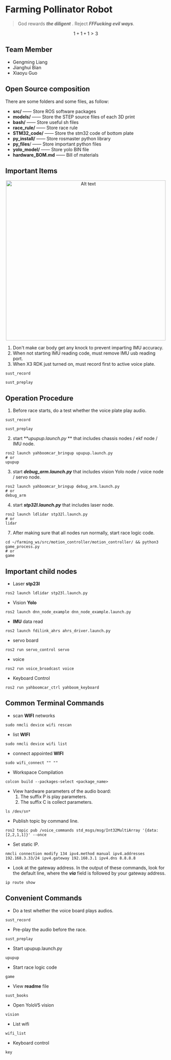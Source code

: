 # Farming Pollinator Robot

> God rewards ***the diligent*** . Reject ***FFFucking evil ways***.

$$
1 + 1 +1 > 3
$$

## Team Member

* Gengming Liang
* Jianghui Bian
* Xiaoyu Guo

## Open Source composition

There are some folders and some files, as follow:

* **src/** —— Store ROS software packages
* **models/** —— Store the STEP source files of each 3D print
* **bash/** —— Store useful sh files
* **race_rule/** —— Store race rule
* **STM32_code/** —— Store the stm32 code of bottom plate
* **py_install/** —— Store rosmaster python library
* **py_files**/ —— Store important python files
* **yolo_model/** —— Store yolo BIN file
* **hardware_BOM.md** —— Bill of materials

## Important Items

<div align="center">
  <img src="image/README/17224985553241.png" alt="Alt text" width="500">
</div>

1. Don't make car body get any knock to prevent imparting IMU accuracy.
2. When not starting IMU reading code, must remove IMU usb reading port.
3. When X3 RDK just turned on, must record first to active voice plate.

```
sust_record
```

```
sust_preplay
```

## Operation Procedure

1. Before race starts, do a test whether the voice plate play audio.

```
sust_record
```

```
sust_preplay
```

2. start ***upupup.launch.py* ** that includes chassis nodes / ekf node / IMU node.

```
ros2 launch yahboomcar_bringup upupup.launch.py
# or
upupup
```

3. start ***debug_arm.launch.py*** that includes vision Yolo node / voice node / servo node.

```
ros2 launch yahboomcar_bringup debug_arm.launch.py
# or
debug_arm
```

4. start ***stp32l.launch.py*** that includes laser node.

```
ros2 launch ldlidar stp32l.launch.py
# or
lidar
```

7. After making sure that all nodes run normally, start race logic code.

```
cd ~/farming_ws/src/motion_controller/motion_controller/ && python3 game_process.py
# or
game
```

## Important child nodes

* Laser **stp23l**

```
ros2 launch ldlidar stp23l.launch.py
```

* Vision **Yolo**

```
ros2 launch dnn_node_example dnn_node_example.launch.py
```

* **IMU** data read

```
ros2 launch fdilink_ahrs ahrs_driver.launch.py
```

* servo board

```
ros2 run servo_control servo
```

* voice

```
ros2 run voice_broadcast voice
```

* Keyboard Control

```
ros2 run yahboomcar_ctrl yahboom_keyboard
```

## Common Terminal Commands

* scan **WIFI** networks

```
sudo nmcli device wifi rescan
```

* list **WIFI**

```
sudo nmcli device wifi list
```

* connect appointed **WIFI**

```
sudo wifi_connect "" ""
```

* Workspace Compilation

```
colcon build --packages-select <package_name>
```

* View hardware parameters of the audio board:
  1. The suffix P is play parameters.
  2. The suffix C is collect parameters.

```
ls /dev/sn*
```

* Publish topic by command line.

```
ros2 topic pub /voice_commands std_msgs/msg/Int32MultiArray '{data:[2,2,1,1]}' --once
```

* Set static IP.

```
nmcli connection modify 134 ipv4.method manual ipv4.addresses 192.168.3.33/24 ipv4.gateway 192.168.3.1 ipv4.dns 8.8.8.8
```

* Look at the gateway address. In the output of these commands, look for the default line, where the ***via*** field is followed by your gateway address.

```
ip route show
```

## Convenient Commands

* Do a test whether the voice board plays audios.

```
sust_record
```

* Pre-play the audio before the race.

```
sust_preplay
```

* Start upupup.launch.py

```
upupup
```

* Start race logic code

```
game
```

* View **readme** file

```
sust_books
```

* Open YoloV5 vision

```
vision
```

* List wifi

```
wifi_list
```

* Keyboard control

```
key
```
